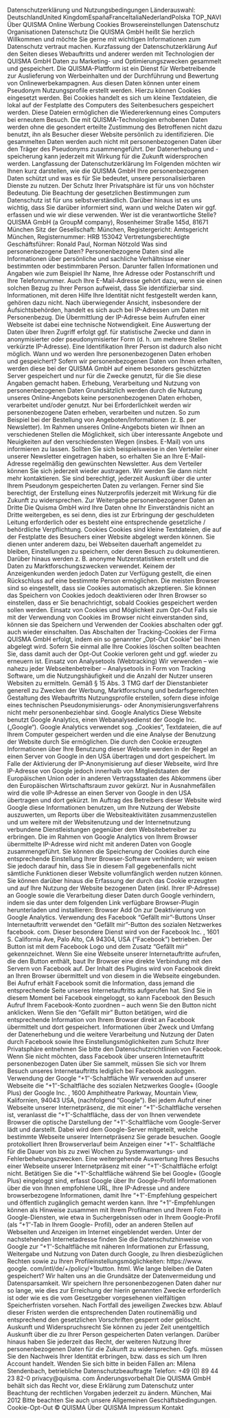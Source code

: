 Datenschutzerklärung und Nutzungsbedingungen Länderauswahl: DeutschlandUnited KingdomEspañaFranceItaliaNederlandPolska TOP\_NAVI Über QUISMA Online Werbung Cookies Browsereinstellungen Datenschutz Organisationen Datenschutz Die QUISMA GmbH heißt Sie herzlich Willkommen und möchte Sie gerne mit wichtigen Informationen zum Datenschutz vertraut machen. Kurzfassung der Datenschutzerklärung Auf den Seiten dieses Webauftritts und anderer werden mit Technologien der QUISMA GmbH Daten zu Marketing- und Optimierungszwecken gesammelt und gespeichert. Die QUISMA-Plattform ist ein Dienst für Werbetreibende zur Auslieferung von Werbeinhalten und der Durchführung und Bewertung von Onlinewerbekampagnen. Aus diesen Daten können unter einem Pseudonym Nutzungsprofile erstellt werden. Hierzu können Cookies eingesetzt werden. Bei Cookies handelt es sich um kleine Textdateien, die lokal auf der Festplatte des Computers des Seitenbesuchers gespeichert werden. Diese Dateien ermöglichen die Wiedererkennung eines Computers bei erneutem Besuch. Die mit QUISMA-Technologien erhobenen Daten werden ohne die gesondert erteilte Zustimmung des Betroffenen nicht dazu benutzt, ihn als Besucher dieser Website persönlich zu identifizieren. Die gesammelten Daten werden auch nicht mit personenbezogenen Daten über den Träger des Pseudonyms zusammengeführt. Der Datenerhebung und -speicherung kann jederzeit mit Wirkung für die Zukunft widersprochen werden. Langfassung der Datenschutzerklärung Im Folgenden möchten wir Ihnen kurz darstellen, wie die QUISMA GmbH Ihre personenbezogenen Daten schützt und was es für Sie bedeutet, unsere personalisierbaren Dienste zu nutzen. Der Schutz Ihrer Privatsphäre ist für uns von höchster Bedeutung. Die Beachtung der gesetzlichen Bestimmungen zum Datenschutz ist für uns selbstverständlich. Darüber hinaus ist es uns wichtig, dass Sie darüber informiert sind, wann und welche Daten wir ggf. erfassen und wie wir diese verwenden. Wer ist die verantwortliche Stelle? QUISMA GmbH (a GroupM company), Rosenheimer Straße 145d, 81671 München Sitz der Gesellschaft: München, Registergericht: Amtsgericht München, Registernummer: HRB 153042 Vertretungsberechtigte Geschäftsführer: Ronald Paul, Norman Nötzold Was sind personenbezogene Daten? Personenbezogene Daten sind alle Informationen über persönliche und sachliche Verhältnisse einer bestimmten oder bestimmbaren Person. Darunter fallen Informationen und Angaben wie zum Beispiel Ihr Name, Ihre Adresse oder Postanschrift und Ihre Telefonnummer. Auch Ihre E-Mail-Adresse gehört dazu, wenn sie einen solchen Bezug zu Ihrer Person aufweist, dass Sie identifizierbar sind. Informationen, mit deren Hilfe Ihre Identität nicht festgestellt werden kann, gehören dazu nicht. Nach überwiegender Ansicht, insbesondere der Aufsichtsbehörden, handelt es sich auch bei IP-Adressen um Daten mit Personenbezug. Die Übermittlung der IP-Adresse beim Aufrufen einer Webseite ist dabei eine technische Notwendigkeit. Eine Auswertung der Daten über Ihren Zugriff erfolgt ggf. für statistische Zwecke und dann in anonymisierter oder pseudonymisierter Form (d. h. um mehrere Stellen verkürzte IP-Adresse). Eine Identifikation Ihrer Person ist dadurch also nicht möglich. Wann und wo werden Ihre personenbezogenen Daten erhoben und gespeichert? Sofern wir personenbezogenen Daten von Ihnen erhalten, werden diese bei der QUISMA GmbH auf einem besonders geschützten Server gespeichert und nur für die Zwecke genutzt, für die Sie diese Angaben gemacht haben. Erhebung, Verarbeitung und Nutzung von personenbezogenen Daten Grundsätzlich werden durch die Nutzung unseres Online-Angebots keine personenbezogenen Daten erhoben, verarbeitet und/oder genutzt. Nur bei Erforderlichkeit werden wir personenbezogene Daten erheben, verarbeiten und nutzen. So zum Beispiel bei der Bestellung von Angeboten/Informationen (z. B. per Newsletter). Im Rahmen unseres Online-Angebots bieten wir Ihnen an verschiedenen Stellen die Möglichkeit, sich über interessante Angebote und Neuigkeiten auf den verschiedensten Wegen (insbes. E-Mail) von uns informieren zu lassen. Sollten Sie sich beispielsweise in den Verteiler einer unserer Newsletter eingetragen haben, so erhalten Sie an Ihre E-Mail-Adresse regelmäßig den gewünschten Newsletter. Aus dem Verteiler können Sie sich jederzeit wieder austragen. Wir werden Sie dann nicht mehr kontaktieren. Sie sind berechtigt, jederzeit Auskunft über die unter Ihrem Pseudonym gespeicherten Daten zu verlangen. Ferner sind Sie berechtigt, der Erstellung eines Nutzerprofils jederzeit mit Wirkung für die Zukunft zu widersprechen. Zur Weitergabe personenbezogener Daten an Dritte Die Quisma GmbH wird Ihre Daten ohne Ihr Einverständnis nicht an Dritte weitergeben, es sei denn, dies ist zur Erbringung der geschuldeten Leitung erforderlich oder es besteht eine entsprechende gesetzliche / behördliche Verpflichtung. Cookies Cookies sind kleine Textdateien, die auf der Festplatte des Besuchers einer Website abgelegt werden können. Sie dienen unter anderem dazu, bei Webseiten dauerhaft angemeldet zu bleiben, Einstellungen zu speichern, oder deren Besuch zu dokumentieren. Darüber hinaus werden z. B. anonyme Nutzerstatistiken erstellt und die Daten zu Marktforschungszwecken verwendet. Keinem der Anzeigenkunden werden jedoch Daten zur Verfügung gestellt, die einen Rückschluss auf eine bestimmte Person ermöglichen. Die meisten Browser sind so eingestellt, dass sie Cookies automatisch akzeptieren. Sie können das Speichern von Cookies jedoch deaktivieren oder Ihren Browser so einstellen, dass er Sie benachrichtigt, sobald Cookies gespeichert werden sollen werden. Einsatz von Cookies und Möglichkeit zum Opt-Out Falls sie mit der Verwendung von Cookies im Browser nicht einverstanden sind, können sie das Speichern und Verwenden der Cookies abschalten oder ggf. auch wieder einschalten. Das Abschalten der Tracking-Cookies der Firma QUISMA GmbH erfolgt, indem ein so genannter „Opt-Out Cookie“ bei Ihnen abgelegt wird. Sofern Sie einmal alle Ihre Cookies löschen sollten beachten Sie, dass damit auch der Opt-Out Cookie verloren geht und ggf. wieder zu erneuern ist. Einsatz von Analysetools (Webtracking) Wir verwenden – wie nahezu jeder Webseitenbetreiber – Analysetools in Form von Tracking Software, um die Nutzungshäufigkeit und die Anzahl der Nutzer unseren Websiten zu ermitteln. Gemäß § 15 Abs. 3 TMG darf der Dienstanbieter generell zu Zwecken der Werbung, Marktforschung und bedarfsgerechten Gestaltung des Webauftritts Nutzungsprofile erstellen, sofern diese infolge eines technischen Pseudonymisierungs- oder Anonymisierungsverfahrens nicht mehr personenbeziehbar sind. Google Analytics Diese Website benutzt Google Analytics, einen Webanalysedienst der Google Inc. („Google“). Google Analytics verwendet sog. „Cookies“, Textdateien, die auf Ihrem Computer gespeichert werden und die eine Analyse der Benutzung der Website durch Sie ermöglichen. Die durch den Cookie erzeugten Informationen über Ihre Benutzung dieser Website werden in der Regel an einen Server von Google in den USA übertragen und dort gespeichert. Im Falle der Aktivierung der IP-Anonymisierung auf dieser Webseite, wird Ihre IP-Adresse von Google jedoch innerhalb von Mitgliedstaaten der Europäischen Union oder in anderen Vertragsstaaten des Abkommens über den Europäischen Wirtschaftsraum zuvor gekürzt. Nur in Ausnahmefällen wird die volle IP-Adresse an einen Server von Google in den USA übertragen und dort gekürzt. Im Auftrag des Betreibers dieser Website wird Google diese Informationen benutzen, um Ihre Nutzung der Website auszuwerten, um Reports über die Websiteaktivitäten zusammenzustellen und um weitere mit der Websitenutzung und der Internetnutzung verbundene Dienstleistungen gegenüber dem Websitebetreiber zu erbringen. Die im Rahmen von Google Analytics von Ihrem Browser übermittelte IP-Adresse wird nicht mit anderen Daten von Google zusammengeführt. Sie können die Speicherung der Cookies durch eine entsprechende Einstellung Ihrer Browser-Software verhindern; wir weisen Sie jedoch darauf hin, dass Sie in diesem Fall gegebenenfalls nicht sämtliche Funktionen dieser Website vollumfänglich werden nutzen können. Sie können darüber hinaus die Erfassung der durch das Cookie erzeugten und auf Ihre Nutzung der Website bezogenen Daten (inkl. Ihrer IP-Adresse) an Google sowie die Verarbeitung dieser Daten durch Google verhindern, indem sie das unter dem folgenden Link verfügbare Browser-Plugin herunterladen und installieren: Browser Add On zur Deaktivierung von Google Analytics. Verwendung des Facebook “Gefällt mir”-Buttons Unser Internetauftritt verwendet den “Gefällt mir”-Button des sozialen Netzwerkes facebook. com. Dieser besondere Dienst wird von der Facebook Inc. , 1601 S. California Ave, Palo Alto, CA 94304, USA (“Facebook”) betrieben. Der Button ist mit dem Facebook Logo und dem Zusatz “Gefällt mir” gekennzeichnet. Wenn Sie eine Webseite unserer Internetauftritte aufrufen, die den Button enthält, baut Ihr Browser eine direkte Verbindung mit den Servern von Facebook auf. Der Inhalt des Plugins wird von Facebook direkt an Ihren Browser übermittelt und von diesem in die Webseite eingebunden. Bei Aufruf erhält Facebook somit die Information, dass jemand die entsprechende Seite unseres Internetauftritts aufgerufen hat. Sind Sie in diesem Moment bei Facebook eingeloggt, so kann Facebook den Besuch Aufruf Ihrem Facebook-Konto zuordnen – auch wenn Sie den Button nicht anklicken. Wenn Sie den “Gefällt mir” Button betätigen, wird die entsprechende Information von Ihrem Browser direkt an Facebook übermittelt und dort gespeichert. Informationen über Zweck und Umfang der Datenerhebung und die weitere Verarbeitung und Nutzung der Daten durch Facebook sowie Ihre Einstellungsmöglichkeiten zum Schutz Ihrer Privatsphäre entnehmen Sie bitte den Datenschutzrichtlinien von Facebook. Wenn Sie nicht möchten, dass Facebook über unseren Internetauftritt personenbezogen Daten über Sie sammelt, müssen Sie sich vor Ihrem Besuch unseres Internetauftritts lediglich bei Facebook ausloggen. Verwendung der Google “+1″-Schaltfläche Wir verwenden auf unserer Webseite die “+1″-Schaltfläche des sozialen Netzwerkes Google+ (Google Plus) der Google Inc. , 1600 Amphitheatre Parkway, Mountain View, Kalifornien, 94043 USA, (nachfolgend “Google”). Bei jedem Aufruf einer Webseite unserer Internetpräsenz, die mit einer “+1″-Schaltfläche versehen ist, veranlasst die “+1″-Schaltfläche, dass der von Ihnen verwendete Browser die optische Darstellung der “+1″-Schaltfläche vom Google-Server lädt und darstellt. Dabei wird dem Google-Server mitgeteilt, welche bestimmte Webseite unserer Internetpräsenz Sie gerade besuchen. Google protokolliert Ihren Browserverlauf beim Anzeigen einer “+1″- Schaltfläche für die Dauer von bis zu zwei Wochen zu Systemwartungs- und Fehlerbehebungszwecken. Eine weitergehende Auswertung Ihres Besuchs einer Webseite unserer Internetpräsenz mit einer “+1″-Schaltfläche erfolgt nicht. Betätigen Sie die “+1″-Schaltfläche während Sie bei Google+ (Google Plus) eingeloggt sind, erfasst Google über Ihr Google-Profil Informationen über die von Ihnen empfohlene URL, Ihre IP-Adresse und andere browserbezogene Informationen, damit Ihre “+1″-Empfehlung gespeichert und öffentlich zugänglich gemacht werden kann. Ihre “+1″-Empfehlungen können als Hinweise zusammen mit Ihrem Profilnamen und Ihrem Foto in Google-Diensten, wie etwa in Suchergebnissen oder in Ihrem Google-Profil (als “+1″-Tab in Ihrem Google- Profil), oder an anderen Stellen auf Webseiten und Anzeigen im Internet eingeblendet werden. Unter der nachstehenden Internetadresse finden Sie die Datenschutzhinweise von Google zur “+1″-Schaltfläche mit näheren Informationen zur Erfassung, Weitergabe und Nutzung von Daten durch Google, zu Ihren diesbezüglichen Rechten sowie zu Ihren Profileinstellungsmöglichkeiten: https://www. google. com/intl/de/+/policy/+1button. html. Wie lange bleiben die Daten gespeichert? Wir halten uns an die Grundsätze der Datenvermeidung und Datensparsamkeit. Wir speichern Ihre personenbezogenen Daten daher nur so lange, wie dies zur Erreichung der hierin genannten Zwecke erforderlich ist oder wie es die vom Gesetzgeber vorgesehenen vielfältigen Speicherfristen vorsehen. Nach Fortfall des jeweiligen Zweckes bzw. Ablauf dieser Fristen werden die entsprechenden Daten routinemäßig und entsprechend den gesetzlichen Vorschriften gesperrt oder gelöscht. Auskunft und Widerspruchsrecht Sie können zu jeder Zeit unentgeltlich Auskunft über die zu Ihrer Person gespeicherten Daten verlangen. Darüber hinaus haben Sie jederzeit das Recht, der weiteren Nutzung Ihrer personenbezogenen Daten für die Zukunft zu widersprechen. Ggfs. müssen Sie den Nachweis Ihrer Identität erbringen, bzw. dass es sich um Ihren Account handelt. Wenden Sie sich bitte in beiden Fällen an: Milena Stendenbach, betriebliche Datenschutzbeauftragte Telefon: +49 (0) 89 44 23 82-0 privacy@quisma. com Änderungsvorbehalt Die QUISMA GmbH behält sich das Recht vor, diese Erklärung zum Datenschutz unter Beachtung der rechtlichen Vorgaben jederzeit zu ändern. München, Mai 2012 Bitte beachten Sie auch unsere Allgemeinen Geschäftsbedingungen. Cookie-Opt-Out © QUISMA Über QUISMA Impressum Kontakt